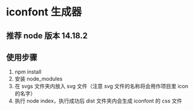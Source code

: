# iconfont 生成器

## 推荐 node 版本 14.18.2

## 使用步骤

1. npm install
2. 安装 node_modules
3. 在 svgs 文件夹内放入 svg 文件（注意 svg 文件的名称将会用作项目里 icon 的名字）
4. 执行 node index，执行成功后 dist 文件夹内会生成 iconfont 的 css 文件
